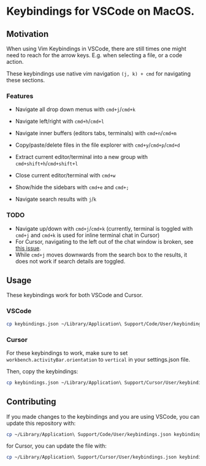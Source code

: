# Keybindings for VSCode on MacOS.

## Motivation

When using Vim Keybindings in VSCode, there are still times one might need to reach for the arrow keys. E.g. when selecting a file, or a code action.

These keybindings use native vim navigation `(j, k) + cmd` for navigating these sections.

### Features

- Navigate all drop down menus with `cmd+j`/`cmd+k`
- Navigate left/right with `cmd+h`/`cmd+l`
- Navigate inner buffers (editors tabs, terminals) with `cmd+n`/`cmd+m`

- Copy/paste/delete files in the file explorer with `cmd+y`/`cmd+p`/`cmd+d`
- Extract current editor/terminal into a new group with `cmd+shift+h`/`cmd+shift+l`
- Close current editor/terminal with `cmd+w`
- Show/hide the sidebars with `cmd+e` and `cmd+;`
- Navigate search results with `j`/`k`

### TODO

- Navigate up/down with `cmd+j`/`cmd+k` (currently, terminal is toggled with `cmd+j` and `cmd+k` is used for inline terminal chat in Cursor)
- For Cursor, navigating to the left out of the chat window is broken, see [this issue](https://github.com/getcursor/cursor/issues/1358).
- While `cmd+j` moves downwards from the search box to the results, it does not work if search details are toggled.

## Usage

These keybindings work for both VSCode and Cursor.

### VSCode

```sh
cp keybindings.json ~/Library/Application\ Support/Code/User/keybindings.json
```

### Cursor

For these keybindings to work, make sure to set `workbench.activityBar.orientation` to `vertical` in your settings.json file.

Then, copy the keybindings:

```sh
cp keybindings.json ~/Library/Application\ Support/Cursor/User/keybindings.json
```

## Contributing

If you made changes to the keybindings and you are using VSCode, you can update this repository with:

```sh
cp ~/Library/Application\ Support/Code/User/keybindings.json keybindings.json
```

for Cursor, you can update the file with:

```sh
cp ~/Library/Application\ Support/Cursor/User/keybindings.json keybindings.json
```